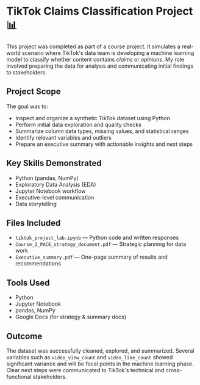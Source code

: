 # TikTok Claims Classification Project 📊

This project was completed as part of a course project. It simulates a real-world scenario where TikTok's data team is developing a machine learning model to classify whether content contains *claims* or *opinions*. My role involved preparing the data for analysis and communicating initial findings to stakeholders.

## Project Scope
The goal was to:
- Inspect and organize a synthetic TikTok dataset using Python
- Perform initial data exploration and quality checks
- Summarize column data types, missing values, and statistical ranges
- Identify relevant variables and outliers
- Prepare an executive summary with actionable insights and next steps

## Key Skills Demonstrated
- Python (pandas, NumPy)
- Exploratory Data Analysis (EDA)
- Jupyter Notebook workflow
- Executive-level communication
- Data storytelling

## Files Included
- `tiktok_project_lab.ipynb` — Python code and written responses
- `Course_2_PACE_strategy_document.pdf` — Strategic planning for data work
- `Executive_summary.pdf` — One-page summary of results and recommendations

## Tools Used
- Python
- Jupyter Notebook
- pandas, NumPy
- Google Docs (for strategy & summary docs)

## Outcome
The dataset was successfully cleaned, explored, and summarized. Several variables such as `video_view_count` and `video_like_count` showed significant variance and will be focal points in the machine learning phase. Clear next steps were communicated to TikTok's technical and cross-functional stakeholders.

